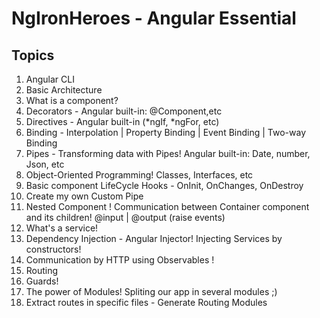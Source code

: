 # NgIronHeroes - Angular Essential 

## Topics

1. Angular CLI
2. Basic Architecture
3. What is a component?
4. Decorators - Angular built-in: @Component,etc
5. Directives - Angular built-in (*ngIf, *ngFor, etc)
6. Binding - Interpolation | Property Binding | Event Binding | Two-way Binding
7. Pipes - Transforming data with Pipes! Angular built-in: Date, number, Json, etc 
8. Object-Oriented Programming! Classes, Interfaces, etc
9. Basic component LifeCycle Hooks - OnInit, OnChanges, OnDestroy
10. Create my own Custom Pipe
11. Nested Component ! Communication between Container component and its children! @input | @output (raise events)
12. What's a service!
13. Dependency Injection - Angular Injector! Injecting Services by constructors!
14. Communication by HTTP using Observables !
15. Routing
16. Guards!
17. The power of Modules! Spliting our app in several modules ;)
18. Extract routes in specific files - Generate Routing Modules


